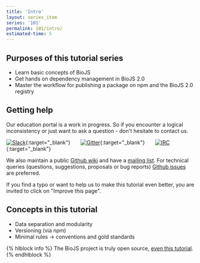 ```yaml
---
title: 'Intro'
layout: series_item
series: '101'
permalink: 101/intro/
estimated-time: 5
---
```


Purposes of this tutorial series
-------------------------------

* Learn basic concepts of BioJS
* Get hands on dependency management in BioJS 2.0
* Master the workflow for publishing a package on npm and the BioJS 2.0 registry

Getting help
------------

Our education portal is a work in progress. So if you encounter a logical inconsistency or just want to ask a question - don't hesitate to contact us.

[![Slack](https://img.shields.io/badge/slack-join%20chat-ff69b4.svg)](http://biojs-slackin.herokuapp.com/){:target="_blank"} &nbsp; &nbsp; &nbsp; [![Gitter](https://badges.gitter.im/BioJS.png)](https://gitter.im/biojs/biojs){:target="_blank"}  &nbsp; &nbsp; &nbsp;   [![IRC](https://img.shields.io/badge/irc-%23biojs-yellow.svg)](https://kiwiirc.com/client/irc.freenode.net/biojs){:target="_blank"}

We also maintain a public [Github wiki][wiki] and have a [mailing list][groups].
For technical queries (questions, suggestions, proposals or bug reports) [Github issues](https://github.com/biojs/biojs/issues) are preferred.

If you find a typo or want to help us to make this tutorial even better, you are invited to click on "Improve this page".

[gitter]: https://gitter.im/biojs/biojs
[groups]: https://groups.google.com/forum/#!forum/biojavascript
[issue]: https://github.com/biojs/biojs/issues
[wiki]: https://github.com/biojs/biojs/wiki

Concepts in this tutorial
------------------------

* Data separation and modularity 
* Versioning (via npm)
* Minimal rules -> conventions and gold standards

{% hlblock info %}
The BioJS project is truly open source, [even this tutorial](https://github.com/biojs/edu/blob/master/series/101/10_intro.md).
{% endhlblock %}
